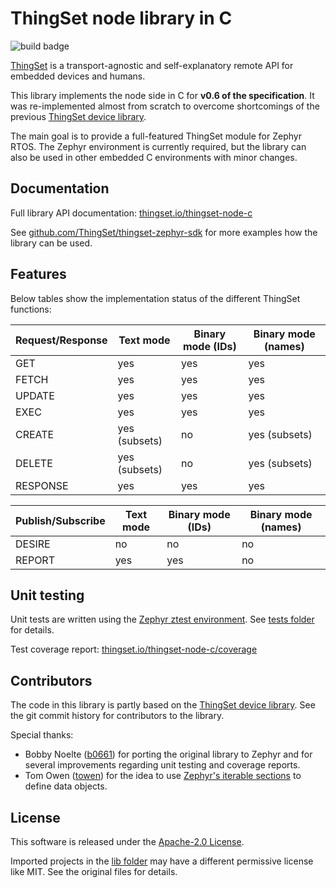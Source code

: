 # ThingSet node library in C

![build badge](https://github.com/ThingSet/thingset-node-c/actions/workflows/build.yml/badge.svg)

[ThingSet](https://thingset.io) is a transport-agnostic and self-explanatory remote API for embedded devices and humans.

This library implements the node side in C for **v0.6 of the specification**. It was re-implemented almost from scratch to overcome shortcomings of the previous [ThingSet device library](https://github.com/ThingSet/thingset-device-library).

The main goal is to provide a full-featured ThingSet module for Zephyr RTOS. The Zephyr environment is currently required, but the library can also be used in other embedded C environments with minor changes.

## Documentation

Full library API documentation: [thingset.io/thingset-node-c](http://thingset.io/thingset-node-c/)

See [github.com/ThingSet/thingset-zephyr-sdk](https://github.com/ThingSet/thingset-zephyr-sdk) for more examples how the library can be used.

## Features

Below tables show the implementation status of the different ThingSet functions:

| Request/Response | Text mode     | Binary mode (IDs) | Binary mode (names) |
| ---------------- | ------------- | ----------------- | ------------------- |
| GET              | yes           | yes               | yes                 |
| FETCH            | yes           | yes               | yes                 |
| UPDATE           | yes           | yes               | yes                 |
| EXEC             | yes           | yes               | yes                 |
| CREATE           | yes (subsets) | no                | yes (subsets)       |
| DELETE           | yes (subsets) | no                | yes (subsets)       |
| RESPONSE         | yes           | yes               | yes                 |

| Publish/Subscribe | Text mode | Binary mode (IDs) | Binary mode (names) |
| ----------------- | --------- | ----------------- | ------------------- |
| DESIRE            | no        | no                | no                  |
| REPORT            | yes       | yes               | no                  |

## Unit testing

Unit tests are written using the [Zephyr ztest environment](https://docs.zephyrproject.org/latest/develop/test/ztest.html). See [tests folder](tests) for details.

Test coverage report: [thingset.io/thingset-node-c/coverage](https://thingset.io/thingset-node-c/coverage)

## Contributors

The code in this library is partly based on the [ThingSet device library](https://github.com/ThingSet/thingset-device-library). See the git commit history for contributors to the library.

Special thanks:

- Bobby Noelte ([b0661](https://github.com/b0661)) for porting the original library to Zephyr and for several improvements regarding unit testing and coverage reports.
- Tom Owen ([towen](https://github.com/towen)) for the idea to use [Zephyr's iterable sections](https://docs.zephyrproject.org/latest/kernel/iterable_sections/index.html#) to define data objects.

## License

This software is released under the [Apache-2.0 License](LICENSE).

Imported projects in the [lib folder](lib) may have a different permissive license like MIT. See the original files for details.
